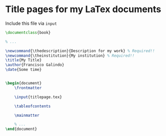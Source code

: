 # Title pages for my LaTex documents

Include this file via `input`

```tex
\documentclass{book}

% ...

\newcommand{\thedescription}{Description for my work} % Required!!
\newcommand{\theinstitution}{My institution} % Required!!
\title{My Title}
\author{Francisco Galindo}
\date{Some time}


\begin{document}
    \frontmatter

    \input{titlepage.tex}

    \tableofcontents

    \mainmatter

    % ...
\end{document}
```
